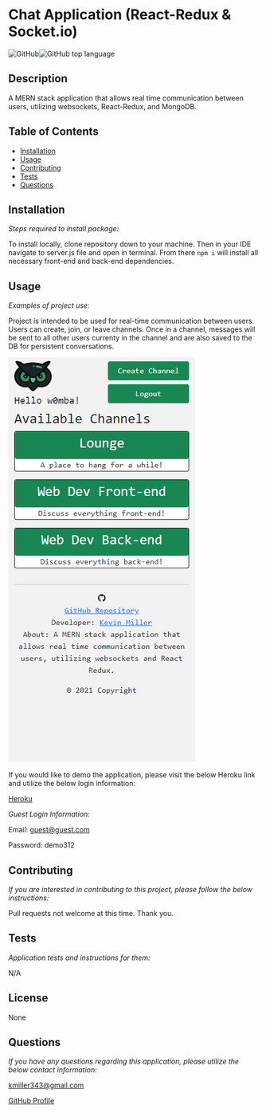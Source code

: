   # Chat Application (React-Redux & Socket.io)

  ![GitHub](https://img.shields.io/github/license/k1te-m/Chat-Application)![GitHub top language](https://img.shields.io/github/languages/top/k1te-m/Chat-Application)

  ## Description
  A MERN stack application that allows real time communication between users, utilizing websockets, React-Redux, and MongoDB.

  ## Table of Contents
  * [Installation](#installation)
  * [Usage](#usage)
  * [Contributing](#contributing)
  * [Tests](#tests)
  * [Questions](#questions)

  ## Installation 
    
  *Steps required to install package:* 
    
  To install locally, clone repository down to your machine. Then in your IDE navigate to server.js file and open in terminal. From there `npm i` will install all necessary front-end and back-end dependencies. 

  ## Usage

  *Examples of project use:*

  Project is intended to be used for real-time communication between users. Users can create, join, or leave channels. Once in a channel, messages will be sent to all other users currenty in the channel and are also saved to the DB for persistent conversations. 
  
  ![](demoScreenShot.png)
  
  If you would like to demo the application, please visit the below Heroku link and utilize the below login information:
  
  [Heroku](https://calm-springs-46357.herokuapp.com/)
  
  *Guest Login Information:*
  
  Email: guest@guest.com
  
  Password: demo312
  

  ## Contributing

  *If you are interested in contributing to this project, please follow the below instructions:*

  Pull requests not welcome at this time. Thank you.

  ## Tests

  *Application tests and instructions for them:*

  N/A

  ## License

  None
  

  ## Questions

  *If you have any questions regarding this application, please utilize the below contact information:*

  [kmiller343@gmail.com](mailto:kmiller343@gmail.com)
  
  [GitHub Profile](https://www.github.com/k1te-m)
  
